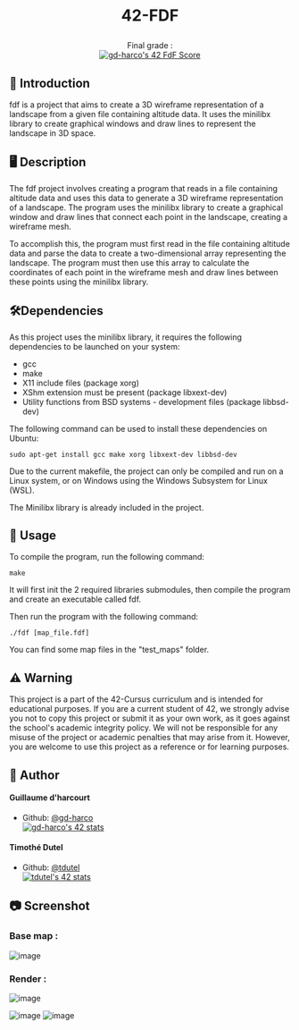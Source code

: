 

# <p align="center">42-FDF</p>

<p align="center">Final grade :<br>
<a href="https://github.com/JaeSeoKim/badge42"><img src="https://badge42.vercel.app/api/v2/cle01db6o00650fmmx6igm6z3/project/2915282" alt="gd-harco's 42 FdF Score" /></a>

## 📑 Introduction
fdf is a project that aims to create a 3D wireframe representation of a landscape from a given file containing altitude data.
It uses the minilibx library to create graphical windows and draw lines to represent the landscape in 3D space.

## 🖥️ Description
The fdf project involves creating a program that reads in a file containing altitude data and uses this data to generate a 3D wireframe representation of a landscape. The program uses the minilibx library to create a graphical window and draw lines that connect each point in the landscape, creating a wireframe mesh.

To accomplish this, the program must first read in the file containing altitude data and parse the data to create a two-dimensional array representing the landscape. The program must then use this array to calculate the coordinates of each point in the wireframe mesh and draw lines between these points using the minilibx library.

## 🛠️Dependencies
As this project uses the minilibx library, it requires the following dependencies to be launched on your system:
- gcc
- make
- X11 include files (package xorg)
- XShm extension must be present (package libxext-dev)
- Utility functions from BSD systems - development files (package libbsd-dev)

The following command can be used to install these dependencies on Ubuntu:
```shell
sudo apt-get install gcc make xorg libxext-dev libbsd-dev
```
Due to the current makefile, the project can only be compiled and run on a Linux system, or on Windows using the Windows Subsystem for Linux (WSL).

The Minilibx library is already included in the project.

## 💽 Usage
To compile the program, run the following command:
```shell
make
```
It will first init the 2 required libraries submodules, then compile the program and create an executable called fdf.

Then run the program with the following command:
```shell
./fdf [map_file.fdf]
```
You can find some map files in the "test_maps" folder.

##  ⚠️ Warning
This project is a part of the 42-Cursus curriculum and is intended for educational purposes. If you are a current student of 42, we strongly advise you not to copy this project or submit it as your own work, as it goes against the school's academic integrity policy. We will not be responsible for any misuse of the project or academic penalties that may arise from it. However, you are welcome to use this project as a reference or for learning purposes.

## 🙇 Author
#### Guillaume d'harcourt
- Github: [@gd-harco](https://github.com/gd-harco)<br>
<a href="https://github.com/JaeSeoKim/badge42"><img src="https://badge42.vercel.app/api/v2/cle01db6o00650fmmx6igm6z3/stats?cursusId=21&coalitionId=305" alt="gd-harco's 42 stats" /></a>
#### Timothé Dutel
- Github: [@tdutel](https://github.com/tdutel)<br>
<a href="https://github.com/JaeSeoKim/badge42"><img src="https://badge42.vercel.app/api/v2/clhg8mkri004408mjejmx1weo/stats?cursusId=21&coalitionId=305" alt="tdutel's 42 stats" /></a>

## 📷 Screenshot
### Base map :
![image](https://user-images.githubusercontent.com/93791134/236661680-6222ffa4-b812-4b82-afb2-738ef7737ca2.png)
### Render :
![image](https://user-images.githubusercontent.com/93791134/236661710-423e2adf-6b48-474b-a1e8-f4ee5c2d94cc.png)

![image](https://user-images.githubusercontent.com/93791134/236643289-7366a84f-25c9-4e18-999b-bc59fdd9a6ad.png)
![image](https://user-images.githubusercontent.com/93791134/236643309-86ee81a8-2487-460c-99c2-780c14873a53.png)


